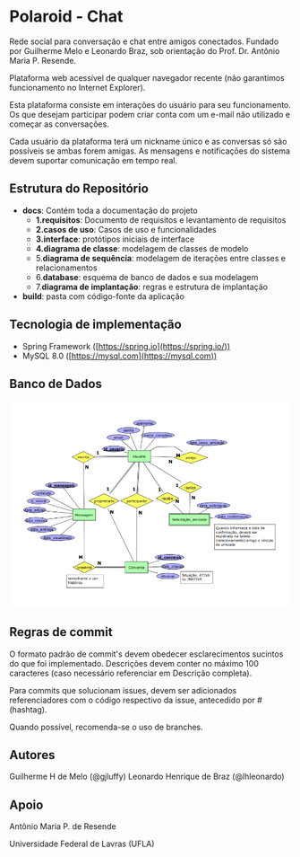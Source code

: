 
# Polaroid - Chat

Rede social para conversação e chat entre amigos conectados. Fundado por Guilherme Melo e Leonardo Braz, sob orientação do Prof. Dr. Antônio Maria P. Resende.

Plataforma web acessível de qualquer navegador recente (não garantimos funcionamento no Internet Explorer).

Esta plataforma consiste em interações do usuário para seu funcionamento. Os que desejam participar podem criar conta com um e-mail não utilizado e começar as conversações.

Cada usuário da plataforma terá um nickname único e as conversas só são possíveis se ambas forem amigas. As mensagens e notificações do sistema devem suportar comunicação em tempo real.

## Estrutura do Repositório

 - **docs**: Contém toda a documentação do projeto
	 - **1.requisitos**: Documento de requisitos e levantamento de requisitos
	 - **2.casos de uso**: Casos de uso e funcionalidades
	 - **3.interface**: protótipos iniciais de interface
	 - **4.diagrama de classe**: modelagem de classes de modelo
	 - 5.**diagrama de sequência**: modelagem de iterações entre classes e relacionamentos 
	 - 6.**database**: esquema de banco de dados e sua modelagem
	 - 7.**diagrama de implantação**: regras e estrutura de implantação
- **build**: pasta com código-fonte da aplicação


## Tecnologia de implementação

 - Spring Framework ([https://spring.io](https://spring.io/))
 - MySQL 8.0 ([https://mysql.com](https://mysql.com))

## Banco de Dados
![Modelagem Relacional do banco de dados](https://github.com/lhleonardo/polaroid/raw/master/docs/6.database/modelagem.png)

## Regras de commit 

O formato padrão de commit's devem obedecer esclarecimentos sucintos do que foi implementado. Descrições devem conter no máximo 100 caracteres (caso necessário referenciar em Descrição completa).

Para commits que solucionam issues, devem ser adicionados referenciadores com o código respectivo da issue, antecedido por # (hashtag).

Quando possível, recomenda-se o uso de branches.

## Autores
Guilherme H de Melo (@gjluffy)
Leonardo Henrique de Braz (@lhleonardo)

## Apoio

Antônio Maria P. de Resende

Universidade Federal de Lavras (UFLA)
